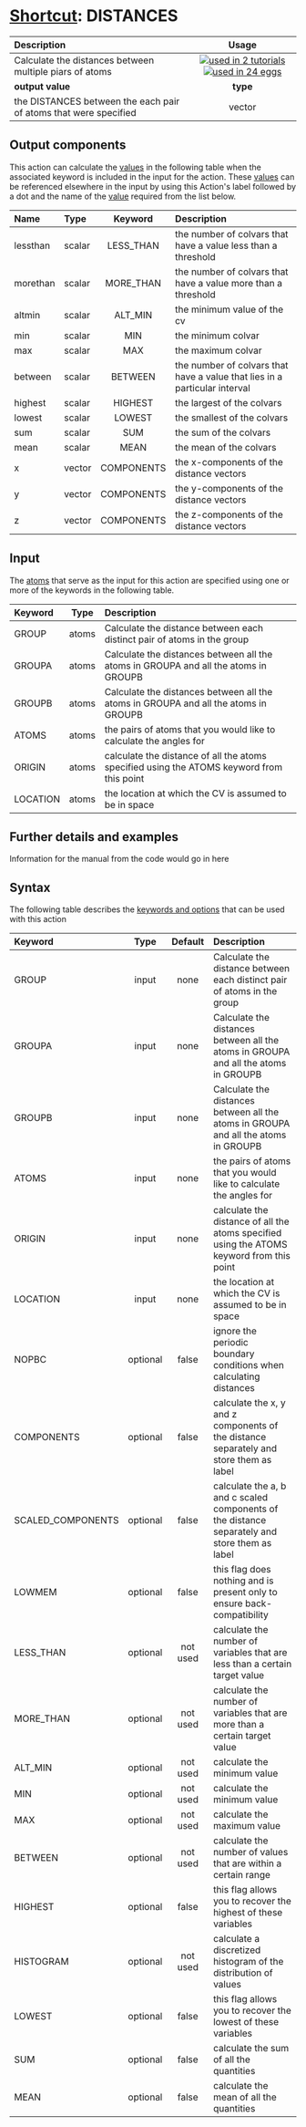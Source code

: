 # [Shortcut](shortcuts.md): DISTANCES

| Description    | Usage |
|:--------|:--------:|
| Calculate the distances between multiple piars of atoms | [![used in 2 tutorials](https://img.shields.io/badge/tutorials-2-green.svg)](https://www.plumed-tutorials.org/browse.html?search=DISTANCES)[![used in 24 eggs](https://img.shields.io/badge/nest-24-green.svg)](https://www.plumed-nest.org/browse.html?search=DISTANCES)|
 | **output value** | **type** |
| the DISTANCES between the each pair of atoms that were specified | vector |

## Output components

This action can calculate the [values](pecifying_arguments.html) in the following table when the associated keyword is included in the input for the action. These [values](pecifying_arguments.html) can be referenced elsewhere in the input by using this Action's label followed by a dot and the name of the [value](pecifying_arguments.html) required from the list below.

| Name | Type | Keyword | Description |
|:-------|:-----|:----:|:-------|
| lessthan | scalar | LESS_THAN | the number of colvars that have a value less than a threshold | 
| morethan | scalar | MORE_THAN | the number of colvars that have a value more than a threshold | 
| altmin | scalar | ALT_MIN | the minimum value of the cv | 
| min | scalar | MIN | the minimum colvar | 
| max | scalar | MAX | the maximum colvar | 
| between | scalar | BETWEEN | the number of colvars that have a value that lies in a particular interval | 
| highest | scalar | HIGHEST | the largest of the colvars | 
| lowest | scalar | LOWEST | the smallest of the colvars | 
| sum | scalar | SUM | the sum of the colvars | 
| mean | scalar | MEAN | the mean of the colvars | 
| x | vector | COMPONENTS | the x-components of the distance vectors | 
| y | vector | COMPONENTS | the y-components of the distance vectors | 
| z | vector | COMPONENTS | the z-components of the distance vectors | 


## Input

The [atoms](specifying_atoms.html) that serve as the input for this action are specified using one or more of the keywords in the following table.

| Keyword |  Type | Description |
|:--------|:------:|:-----------|
| GROUP | atoms | Calculate the distance between each distinct pair of atoms in the group |
| GROUPA | atoms | Calculate the distances between all the atoms in GROUPA and all the atoms in GROUPB |
| GROUPB | atoms | Calculate the distances between all the atoms in GROUPA and all the atoms in GROUPB |
| ATOMS | atoms | the pairs of atoms that you would like to calculate the angles for |
| ORIGIN | atoms | calculate the distance of all the atoms specified using the ATOMS keyword from this point |
| LOCATION | atoms | the location at which the CV is assumed to be in space |


## Further details and examples 
Information for the manual from the code would go in here 
## Syntax 
The following table describes the [keywords and options](parsing.md) that can be used with this action 

| Keyword | Type | Default | Description |
|:-------|:----:|:-------:|:-----------|
| GROUP | input | none | Calculate the distance between each distinct pair of atoms in the group |
| GROUPA | input | none | Calculate the distances between all the atoms in GROUPA and all the atoms in GROUPB |
| GROUPB | input | none | Calculate the distances between all the atoms in GROUPA and all the atoms in GROUPB |
| ATOMS | input | none | the pairs of atoms that you would like to calculate the angles for |
| ORIGIN | input | none | calculate the distance of all the atoms specified using the ATOMS keyword from this point |
| LOCATION | input | none | the location at which the CV is assumed to be in space |
| NOPBC | optional | false |  ignore the periodic boundary conditions when calculating distances |
| COMPONENTS | optional | false |  calculate the x, y and z components of the distance separately and store them as label |
| SCALED_COMPONENTS | optional | false |  calculate the a, b and c scaled components of the distance separately and store them as label |
| LOWMEM | optional | false |  this flag does nothing and is present only to ensure back-compatibility |
| LESS_THAN | optional | not used | calculate the number of variables that are less than a certain target value |
| MORE_THAN | optional | not used | calculate the number of variables that are more than a certain target value |
| ALT_MIN | optional | not used | calculate the minimum value |
| MIN | optional | not used | calculate the minimum value |
| MAX | optional | not used | calculate the maximum value |
| BETWEEN | optional | not used | calculate the number of values that are within a certain range |
| HIGHEST | optional | false |  this flag allows you to recover the highest of these variables |
| HISTOGRAM | optional | not used | calculate a discretized histogram of the distribution of values |
| LOWEST | optional | false |  this flag allows you to recover the lowest of these variables |
| SUM | optional | false |  calculate the sum of all the quantities |
| MEAN | optional | false |  calculate the mean of all the quantities |
